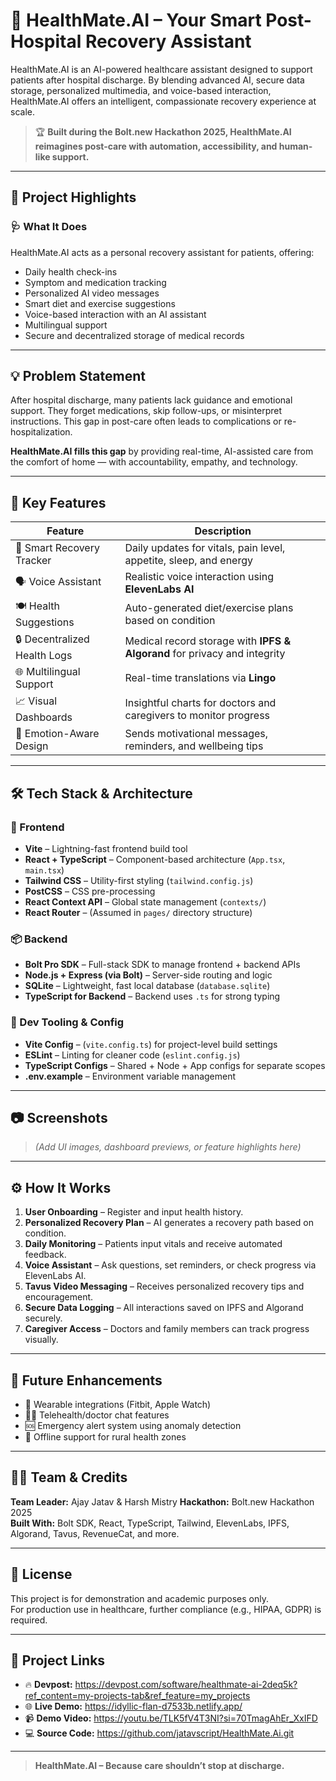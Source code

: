 # 🧠 HealthMate.AI – Your Smart Post-Hospital Recovery Assistant

HealthMate.AI is an AI-powered healthcare assistant designed to support patients after hospital discharge. By blending advanced AI, secure data storage, personalized multimedia, and voice-based interaction, HealthMate.AI offers an intelligent, compassionate recovery experience at scale.

> 🏆 **Built during the **Bolt.new Hackathon 2025**, HealthMate.AI reimagines post-care with automation, accessibility, and human-like support.**


---

## 🚀 Project Highlights

### 🩺 What It Does
HealthMate.AI acts as a personal recovery assistant for patients, offering:
- Daily health check-ins
- Symptom and medication tracking
- Personalized AI video messages
- Smart diet and exercise suggestions
- Voice-based interaction with an AI assistant
- Multilingual support
- Secure and decentralized storage of medical records

---

## 💡 Problem Statement

After hospital discharge, many patients lack guidance and emotional support. They forget medications, skip follow-ups, or misinterpret instructions. This gap in post-care often leads to complications or re-hospitalization.

**HealthMate.AI fills this gap** by providing real-time, AI-assisted care from the comfort of home — with accountability, empathy, and technology.

---

## 🧠 Key Features

| Feature                       | Description                                                                 |
|------------------------------|-----------------------------------------------------------------------------|
| 🧾 Smart Recovery Tracker     | Daily updates for vitals, pain level, appetite, sleep, and energy           |
| 🗣️ Voice Assistant             | Realistic voice interaction using **ElevenLabs AI**                          |
| 🍽️ Health Suggestions         | Auto-generated diet/exercise plans based on condition                       |
| 🔒 Decentralized Health Logs  | Medical record storage with **IPFS & Algorand** for privacy and integrity   |
| 🌐 Multilingual Support       | Real-time translations via **Lingo**                                        |
| 📈 Visual Dashboards          | Insightful charts for doctors and caregivers to monitor progress            |
| 🧠 Emotion-Aware Design       | Sends motivational messages, reminders, and wellbeing tips                  |

---

## 🛠️ Tech Stack & Architecture

### 🧩 Frontend
- **Vite** – Lightning-fast frontend build tool
- **React + TypeScript** – Component-based architecture (`App.tsx`, `main.tsx`)
- **Tailwind CSS** – Utility-first styling (`tailwind.config.js`)
- **PostCSS** – CSS pre-processing
- **React Context API** – Global state management (`contexts/`)
- **React Router** – (Assumed in `pages/` directory structure)

### 📦 Backend
- **Bolt Pro SDK** – Full-stack SDK to manage frontend + backend APIs
- **Node.js + Express (via Bolt)** – Server-side routing and logic
- **SQLite** – Lightweight, fast local database (`database.sqlite`)
- **TypeScript for Backend** – Backend uses `.ts` for strong typing

### 🧪 Dev Tooling & Config
- **Vite Config** – (`vite.config.ts`) for project-level build settings
- **ESLint** – Linting for cleaner code (`eslint.config.js`)
- **TypeScript Configs** – Shared + Node + App configs for separate scopes
- **.env.example** – Environment variable management


---

## 📷 Screenshots

> *(Add UI images, dashboard previews, or feature highlights here)*

---

## ⚙️ How It Works

1. **User Onboarding** – Register and input health history.
2. **Personalized Recovery Plan** – AI generates a recovery path based on condition.
3. **Daily Monitoring** – Patients input vitals and receive automated feedback.
4. **Voice Assistant** – Ask questions, set reminders, or check progress via ElevenLabs AI.
5. **Tavus Video Messaging** – Receives personalized recovery tips and encouragement.
6. **Secure Data Logging** – All interactions saved on IPFS and Algorand securely.
7. **Caregiver Access** – Doctors and family members can track progress visually.

---

## 🧪 Future Enhancements

- 📱 Wearable integrations (Fitbit, Apple Watch)
- 🧑‍⚕️ Telehealth/doctor chat features
- 🆘 Emergency alert system using anomaly detection
- 📴 Offline support for rural health zones

---

## 👨‍💻 Team & Credits

**Team Leader:** Ajay Jatav & Harsh Mistry 
**Hackathon:** Bolt.new Hackathon 2025  
**Built With:** Bolt SDK, React, TypeScript, Tailwind, ElevenLabs, IPFS, Algorand, Tavus, RevenueCat, and more.

---

## 📜 License

This project is for demonstration and academic purposes only.  
For production use in healthcare, further compliance (e.g., HIPAA, GDPR) is required.

---

## 🔗 Project Links

- 🔥 **Devpost:** https://devpost.com/software/healthmate-ai-2deq5k?ref_content=my-projects-tab&ref_feature=my_projects
- 🌐 **Live Demo:** https://idyllic-flan-d7533b.netlify.app/
- 📹 **Demo Video:** https://youtu.be/TLK5fV4T3NI?si=70TmagAhEr_XxIFD
- 💻 **Source Code:** https://github.com/jatavscript/HealthMate.Ai.git

---

> **HealthMate.AI – Because care shouldn’t stop at discharge.**
